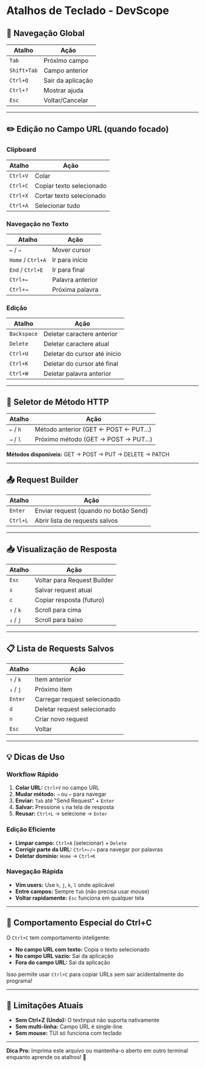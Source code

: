 # Atalhos de Teclado - DevScope

## 🎯 Navegação Global

| Atalho | Ação |
|--------|------|
| `Tab` | Próximo campo |
| `Shift+Tab` | Campo anterior |
| `Ctrl+Q` | Sair da aplicação |
| `Ctrl+?` | Mostrar ajuda |
| `Esc` | Voltar/Cancelar |

---

## ✏️ Edição no Campo URL (quando focado)

### Clipboard
| Atalho | Ação |
|--------|------|
| `Ctrl+V` | Colar |
| `Ctrl+C` | Copiar texto selecionado |
| `Ctrl+X` | Cortar texto selecionado |
| `Ctrl+A` | Selecionar tudo |

### Navegação no Texto
| Atalho | Ação |
|--------|------|
| `←` / `→` | Mover cursor |
| `Home` / `Ctrl+A` | Ir para início |
| `End` / `Ctrl+E` | Ir para final |
| `Ctrl+←` | Palavra anterior |
| `Ctrl+→` | Próxima palavra |

### Edição
| Atalho | Ação |
|--------|------|
| `Backspace` | Deletar caractere anterior |
| `Delete` | Deletar caractere atual |
| `Ctrl+U` | Deletar do cursor até início |
| `Ctrl+K` | Deletar do cursor até final |
| `Ctrl+W` | Deletar palavra anterior |

---

## 🔧 Seletor de Método HTTP

| Atalho | Ação |
|--------|------|
| `←` / `h` | Método anterior (GET ← POST ← PUT...) |
| `→` / `l` | Próximo método (GET → POST → PUT...) |

**Métodos disponíveis:** GET → POST → PUT → DELETE → PATCH

---

## 📤 Request Builder

| Atalho | Ação |
|--------|------|
| `Enter` | Enviar request (quando no botão Send) |
| `Ctrl+L` | Abrir lista de requests salvos |

---

## 📥 Visualização de Resposta

| Atalho | Ação |
|--------|------|
| `Esc` | Voltar para Request Builder |
| `s` | Salvar request atual |
| `c` | Copiar resposta (futuro) |
| `↑` / `k` | Scroll para cima |
| `↓` / `j` | Scroll para baixo |

---

## 📋 Lista de Requests Salvos

| Atalho | Ação |
|--------|------|
| `↑` / `k` | Item anterior |
| `↓` / `j` | Próximo item |
| `Enter` | Carregar request selecionado |
| `d` | Deletar request selecionado |
| `n` | Criar novo request |
| `Esc` | Voltar |

---

## 💡 Dicas de Uso

### Workflow Rápido
1. **Colar URL:** `Ctrl+V` no campo URL
2. **Mudar método:** `→` ou `←` para navegar
3. **Enviar:** `Tab` até "Send Request" + `Enter`
4. **Salvar:** Pressione `s` na tela de resposta
5. **Reusar:** `Ctrl+L` → selecione → `Enter`

### Edição Eficiente
- **Limpar campo:** `Ctrl+A` (selecionar) + `Delete`
- **Corrigir parte da URL:** `Ctrl+←/→` para navegar por palavras
- **Deletar domínio:** `Home` → `Ctrl+K`

### Navegação Rápida
- **Vim users:** Use `h`, `j`, `k`, `l` onde aplicável
- **Entre campos:** Sempre `Tab` (não precisa usar mouse)
- **Voltar rapidamente:** `Esc` funciona em qualquer tela

---

## 🚨 Comportamento Especial do Ctrl+C

O `Ctrl+C` tem comportamento inteligente:

- **No campo URL com texto:** Copia o texto selecionado
- **No campo URL vazio:** Sai da aplicação
- **Fora do campo URL:** Sai da aplicação

Isso permite usar `Ctrl+C` para copiar URLs sem sair acidentalmente do programa!

---

## 📝 Limitações Atuais

- **Sem Ctrl+Z (Undo):** O textinput não suporta nativamente
- **Sem multi-linha:** Campo URL é single-line
- **Sem mouse:** TUI só funciona com teclado

---

**Dica Pro:** Imprima este arquivo ou mantenha-o aberto em outro terminal enquanto aprende os atalhos! 🚀
